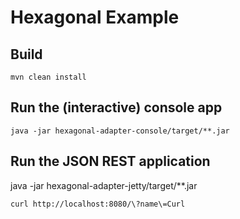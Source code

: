 # Hexagonal Example

## Build

```shell
mvn clean install 
```

## Run the (interactive) console app

```shell
java -jar hexagonal-adapter-console/target/**.jar
```

## Run the JSON REST application

java -jar hexagonal-adapter-jetty/target/**.jar

```shell
curl http://localhost:8080/\?name\=Curl
```